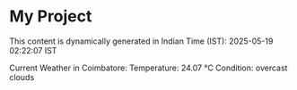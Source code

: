 # My Project

This content is dynamically generated in Indian Time (IST): 2025-05-19 02:22:07 IST


Current Weather in Coimbatore:
Temperature: 24.07 °C
Condition: overcast clouds
